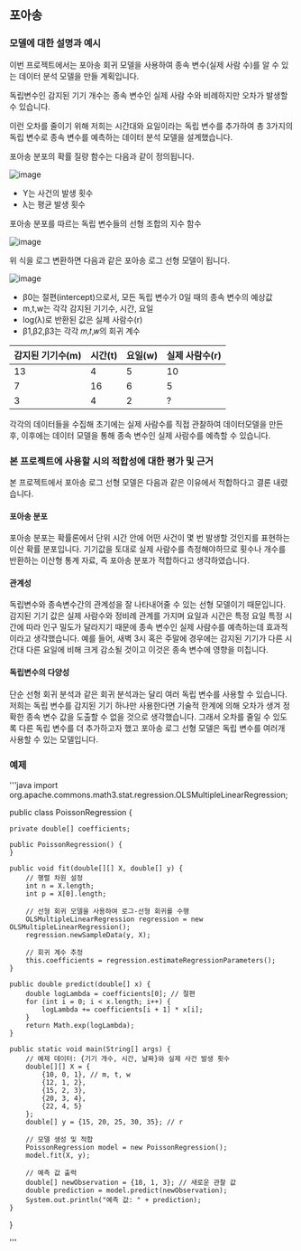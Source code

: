 ## 포아송

### 모델에 대한 설명과 예시

이번 프로젝트에서는 포아송 회귀 모델을 사용하여 종속 변수(실제 사람 수)를 
알 수 있는 데이터 분석 모델을 만들 계획입니다. 

독립변수인 감지된 기기 개수는 종속 변수인 실제 사람 수와 비례하지만
오차가 발생할 수 있습니다. 

이런 오차를 줄이기 위해 저희는 시간대와 요일이라는 독립 변수를 추가하여 
총 3가지의 독립 변수로 종속 변수를 예측하는 데이터 분석 모델을 설계했습니다. 

포아송 분포의 확률 질량 함수는 다음과 같이 정의됩니다.

![image](https://github.com/jsub1379/AdventureDesign24-1/assets/164328587/03afd861-625c-4eea-a57e-3330dfeaab25)
* Y는 사건의 발생 횟수
* λ는 평균 발생 횟수

포아송 분포를 따르는 독립 변수들의 선형 조합의 지수 함수

![image](https://github.com/jsub1379/AdventureDesign24-1/assets/164328587/e273e807-b99d-466f-a6f8-d0b64ebcbab1)

위 식을 로그 변환하면 다음과 같은 포아송 로그 선형 모델이 됩니다.

![image](https://github.com/jsub1379/AdventureDesign24-1/assets/164328587/9533f5d2-fa84-48f3-86f9-b11c541ef25c)

* β0는 절편(intercept)으로서, 모든 독립 변수가 0일 때의 종속 변수의 예상값
* m,t,w는 각각 감지된 기기수, 시간, 요일
* log(λ)로 반환된 값은 실제 사람수(r)
* β1,β2,β3는 각각 𝑚,𝑡,𝑤의 회귀 계수


감지된 기기수(m)| 시간(t)| 요일(w)| 실제 사람수(r)
---|---|---|---|
13|4|5|10
7|16|6|5
3|4|2|?

각각의 데이터들을 수집해 초기에는 실제 사람수를 직접 관찰하여 데이터모델을 만든 후,
이후에는 데이터 모델을 통해 종속 변수인 실제 사람수를 예측할 수 있습니다. 


### 본 프로젝트에 사용할 시의 적합성에 대한 평가 및 근거

본 프로젝트에서 포아송 로그 선형 모델은 다음과 같은 이유에서 적합하다고 결론 내렸습니다. 

#### 포아송 분포
포아송 분포는 확률론에서 단위 시간 안에 어떤 사건이 몇 번 발생할 것인지를 표현하는 
이산 확률 분포입니다. 기기값을 토대로 실제 사람수를 측정해야하므로 횟수나 개수를 반환하는
이산형 통계 자료, 즉 포아송 분포가 적합하다고 생각하였습니다.

#### 관계성
독립변수와 종속변수간의 관계성을 잘 나타내어줄 수 있는 선형 모델이기 때문입니다. 
감지된 기기 값은 실제 사람수와 정비례 관계를 가지며
요일과 시간은 특정 요일 특정 시간에 따라 인구 밀도가 달라지기 때문에 
종속 변수인 실제 사람수를 예측하는데 효과적이라고 생각했습니다. 
예를 들어, 새벽 3시 혹은 주말에 경우에는 감지된 기기가 다른 시간대 다른 요일에 비해 
크게 감소될 것이고 이것은 종속 변수에 영향을 미칩니다. 

#### 독립변수의 다양성
단순 선형 회귀 분석과 같은 회귀 분석과는 달리 여러 독립 변수를 사용할 수 있습니다. 
저희는 독립 변수를 감지된 기기 하나만 사용한다면 기술적 한계에 의해 오차가 생겨 
정확한 종속 변수 값을 도출할 수 없을 것으로 생각했습니다. 
그래서 오차를 줄일 수 있도록 다른 독립 변수를 더 추가하고자 했고 
포아송 로그 선형 모델은 독립 변수를 여러개 사용할 수 있는 모델입니다.  


### 예제

'''java
import org.apache.commons.math3.stat.regression.OLSMultipleLinearRegression;

public class PoissonRegression {

    private double[] coefficients;

    public PoissonRegression() {
    }

    public void fit(double[][] X, double[] y) {
        // 행렬 차원 설정
        int n = X.length;
        int p = X[0].length;

        // 선형 회귀 모델을 사용하여 로그-선형 회귀를 수행
        OLSMultipleLinearRegression regression = new OLSMultipleLinearRegression();
        regression.newSampleData(y, X);

        // 회귀 계수 추정
        this.coefficients = regression.estimateRegressionParameters();
    }

    public double predict(double[] x) {
        double logLambda = coefficients[0]; // 절편
        for (int i = 0; i < x.length; i++) {
            logLambda += coefficients[i + 1] * x[i];
        }
        return Math.exp(logLambda);
    }

    public static void main(String[] args) {
        // 예제 데이터: {기기 개수, 시간, 날짜}와 실제 사건 발생 횟수
        double[][] X = {
            {10, 0, 1}, // m, t, w
            {12, 1, 2},
            {15, 2, 3},
            {20, 3, 4},
            {22, 4, 5}
        };
        double[] y = {15, 20, 25, 30, 35}; // r

        // 모델 생성 및 적합
        PoissonRegression model = new PoissonRegression();
        model.fit(X, y);

        // 예측 값 출력
        double[] newObservation = {18, 1, 3}; // 새로운 관찰 값
        double prediction = model.predict(newObservation);
        System.out.println("예측 값: " + prediction);
    }
}

'''
